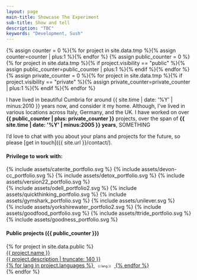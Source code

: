 ```yaml
---
layout: page
main-title: Showcase The Experiment
sub-title: Show and tell
description: "TBC"
keywords: "Development, Sush"
---
```


{% assign counter = 0 %}{% for project in site.data.tmp %}{% assign counter=counter | plus:1 %}{% endfor %}
{% assign public_counter = 0 %}{% for project in site.data.tmp %}{% if project.visibility == "public" %}{% assign public_counter=public_counter | plus:1 %}{% endif %}{% endfor %}
{% assign private_counter = 0 %}{% for project in site.data.tmp %}{% if project.visibility == "private" %}{% assign private_counter=private_counter | plus:1 %}{% endif %}{% endfor %}

I have lived in beautiful Cumbria for around {{ site.time | date: '%Y' | minus:2010 }} years now, and consider it my home. Although, I've lived in various locations across Italy, Germany, and the UK. I have worked on over **{{ public_counter | plus: private_counter }}** projects, over the span of **{{ site.time | date: '%Y' | minus:2005 }} years**, SOMETHING

I’d love to chat with you about your plans and projects for the future, so please [get in touch]({{ site.url }}/contact/).

#### Privilege to work with:

<div class="flex margin-bottom portfolio-clients" style="justify-content:space-around">
{% include assets/caterite_portfolio.svg %} {% include assets/devon-cc_portfolio.svg %} {% include assets/detox_portfolio.svg %} {% include assets/version22_portfolio.svg %}
</div>
<div class="flex margin-bottom portfolio-clients" style="justify-content:space-around">
{% include assets/odell_portfolio2.svg %} {% include assets/quickthinking_portfolio.svg %} {% include assets/gymshark_portfolio.svg %} {% include assets/unilever.svg %}
</div>
<div class="flex margin-bottom portfolio-clients" style="justify-content:space-around">
{% include assets/yorkshirewater_portfolio2.svg %} {% include assets/goodfood_portfolio.svg %} {% include assets/ttride_portfolio.svg %} {% include assets/goodness_portfolio.svg %}
</div>

#### Public projects ({{ public_counter }})

<div class="boxes flex">
	{% for project in site.data.public %}
	<a href="{{ project.web_url }}" class="box" target="_blank">
		<div class="flex">
			<div class="p-main">
				<div class="p-box">{{ project.name }}</div>
				<div class="p-desc">{{ project.description | truncate: 140 }}</div>
				{% for lang in project.languages %}
					<span class="{{ lang | downcase }}" style="border-radius:1em;display:inline-block;padding:0 8px;font-size:.6em">{{ lang }}</span>
				{% endfor %}
			</div>
		</div>
	</a>
	{% endfor %}
</div>
